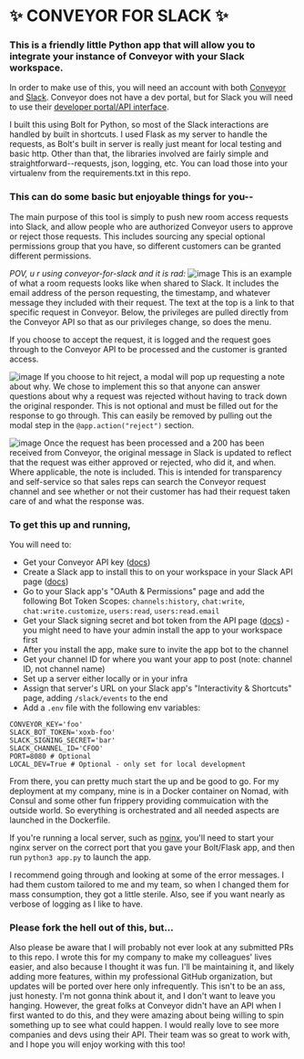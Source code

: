 # :sparkles: CONVEYOR FOR SLACK :sparkles:

### This is a friendly little Python app that will allow you to integrate your instance of Conveyor with your Slack workspace.

In order to make use of this, you will need an account with both [Conveyor](https://www.conveyor.com) and [Slack](https://slack.com). Conveyor does not have a dev portal, but for Slack you will need to use their [developer portal/API interface](https://api.slack.com).

I built this using Bolt for Python, so most of the Slack interactions are handled by built in shortcuts. I used Flask as my server to handle the requests, as Bolt's built in server is really just meant for local testing and basic http. Other than that, the libraries involved are fairly simple and straightforward--requests, json, logging, etc. You can load those into your virtualenv from the requirements.txt in this repo.

### This can do some basic but enjoyable things for you--

The main purpose of this tool is simply to push new room access requests into Slack, and allow people who are authorized Conveyor users to approve or reject those requests. This includes sourcing any special optional permissions group that you have, so different customers can be granted different permissions.

_POV, u r using conveyor-for-slack and it is rad:_
![image](https://user-images.githubusercontent.com/19272711/134429472-33736ea5-4726-44d4-bf19-111f352e40ef.png)
This is an example of what a room requests looks like when shared to Slack. It includes the email address of the person requesting, the timestamp, and whatever message they included with their request. The text at the top is a link to that specific request in Conveyor. Below, the privileges are pulled directly from the Conveyor API so that as our privileges change, so does the menu.

If you choose to accept the request, it is logged and the request goes through to the Conveyor API to be processed and the customer is granted access.

![image](https://user-images.githubusercontent.com/19272711/134429583-7c6ed968-6b6d-4c1a-b4ae-7715b169f409.png)
If you choose to hit reject, a modal will pop up requesting a note about why. We chose to implement this so that anyone can answer questions about why a request was rejected without having to track down the original responder. This is not optional and must be filled out for the response to go through. This can easily be removed by pulling out the modal step in the `@app.action("reject")` section.

![image](https://user-images.githubusercontent.com/19272711/134429696-42b484a9-deed-46ad-8433-77cfe617a9a9.png)
Once the request has been processed and a 200 has been received from Conveyor, the original message in Slack is updated to reflect that the request was either approved or rejected, who did it, and when. Where applicable, the note is included. This is intended for transparency and self-service so that sales reps can search the Conveyor request channel and see whether or not their customer has had their request taken care of and what the response was.

### To get this up and running,

You will need to:

- Get your Conveyor API key ([docs](https://docs.conveyor.com/reference/api-token))
- Create a Slack app to install this to on your workspace in your Slack API page ([docs](https://slack.dev/bolt-python/tutorial/getting-started-http#create-an-app))
- Go to your Slack app's "OAuth & Permissions" page and add the following Bot Token Scopes: `channels:history`, `chat:write`, `chat:write.customize`, `users:read`, `users:read.email`
- Get your Slack signing secret and bot token from the API page ([docs](https://slack.dev/bolt-python/tutorial/getting-started-http#tokens-and-installing-apps)) - you might need to have your admin install the app to your workspace first
- After you install the app, make sure to invite the app bot to the channel
- Get your channel ID for where you want your app to post (note: channel ID, not channel name)
- Set up a server either locally or in your infra
- Assign that server's URL on your Slack app's "Interactivity & Shortcuts" page, adding `/slack/events` to the end
- Add a `.env` file with the following env variables:

```
CONVEYOR_KEY='foo'
SLACK_BOT_TOKEN='xoxb-foo'
SLACK_SIGNING_SECRET='bar'
SLACK_CHANNEL_ID='CFOO'
PORT=8080 # Optional
LOCAL_DEV=True # Optional - only set for local development
```

From there, you can pretty much start the up and be good to go. For my deployment at my company, mine is in a Docker container on Nomad, with Consul and some other fun frippery providing commuication with the outside world. So everything is orchestrated and all needed aspects are launched in the Dockerfile.

If you're running a local server, such as [nginx](https://www.nginx.com), you'll need to start your nginx server on the correct port that you gave your Bolt/Flask app, and then run `python3 app.py` to launch the app.

I recommend going through and looking at some of the error messages. I had them custom tailored to me and my team, so when I changed them for mass consumption, they got a little sterile. Also, see if you want nearly as verbose of logging as I like to have.

### Please fork the hell out of this, but...

Also please be aware that I will probably not ever look at any submitted PRs to this repo. I wrote this for my company to make my colleagues' lives easier, and also because I thought it was fun. I'll be maintaining it, and likely adding more features, within my professional GitHub organization, but updates will be ported over here only infrequently. This isn't to be an ass, just honesty. I'm not gonna think about it, and I don't want to leave you hanging. However, the great folks at Conveyor didn't have an API when I first wanted to do this, and they were amazing about being willing to spin something up to see what could happen. I would really love to see more companies and devs using their API. Their team was so great to work with, and I hope you will enjoy working with this too!
